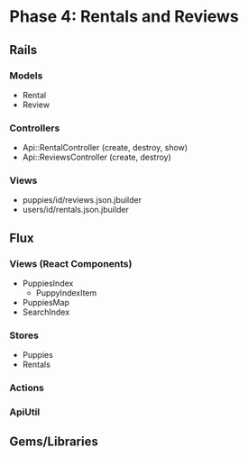 # Phase 4: Rentals and Reviews

## Rails
### Models
* Rental
* Review

### Controllers
* Api::RentalController (create, destroy, show)
* Api::ReviewsController (create, destroy)

### Views
* puppies/id/reviews.json.jbuilder
* users/id/rentals.json.jbuilder

## Flux
### Views (React Components)
* PuppiesIndex
  - PuppyIndexItem
* PuppiesMap
* SearchIndex

### Stores
* Puppies
* Rentals

### Actions

### ApiUtil

## Gems/Libraries
